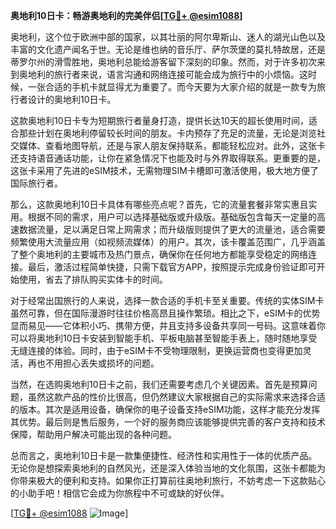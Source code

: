 **奥地利10日卡：畅游奥地利的完美伴侣[[TG💪+ @esim1088](https://t.me/s/esim1088)]**

奥地利，这个位于欧洲中部的国家，以其壮丽的阿尔卑斯山、迷人的湖光山色以及丰富的文化遗产闻名于世。无论是维也纳的音乐厅、萨尔茨堡的莫扎特故居，还是蒂罗尔州的滑雪胜地，奥地利总能给游客留下深刻的印象。然而，对于许多初次来到奥地利的旅行者来说，语言沟通和网络连接可能会成为旅行中的小烦恼。这时候，一张合适的手机卡就显得尤为重要了。而今天要为大家介绍的就是一款专为旅行者设计的奥地利10日卡。

这款奥地利10日卡专为短期旅行者量身打造，提供长达10天的超长使用时间，适合那些计划在奥地利停留较长时间的朋友。卡内预存了充足的流量，无论是浏览社交媒体、查看地图导航，还是与家人朋友保持联系，都能轻松应对。此外，这张卡还支持语音通话功能，让你在紧急情况下也能及时与外界取得联系。更重要的是，这张卡采用了先进的eSIM技术，无需物理SIM卡槽即可激活使用，极大地方便了国际旅行者。

那么，这款奥地利10日卡具体有哪些亮点呢？首先，它的流量套餐非常实惠且实用。根据不同的需求，用户可以选择基础版或升级版。基础版包含每天一定量的高速数据流量，足以满足日常上网需求；而升级版则提供了更大的流量池，适合需要频繁使用大流量应用（如视频流媒体）的用户。其次，该卡覆盖范围广，几乎涵盖了整个奥地利的主要城市及热门景点，确保你在任何地方都能享受稳定的网络连接。最后，激活过程简单快捷，只需下载官方APP，按照提示完成身份验证即可开始使用，省去了排队购买实体卡的时间。

对于经常出国旅行的人来说，选择一款合适的手机卡至关重要。传统的实体SIM卡虽然可靠，但在国际漫游时往往价格高昂且操作繁琐。相比之下，eSIM卡的优势显而易见——它体积小巧、携带方便，并且支持多设备共享同一号码。这意味着你可以将奥地利10日卡安装到智能手机、平板电脑甚至智能手表上，随时随地享受无缝连接的体验。同时，由于eSIM卡不受物理限制，更换运营商也变得更加灵活，再也不用担心丢失或损坏的问题。

当然，在选购奥地利10日卡之前，我们还需要考虑几个关键因素。首先是预算问题，虽然这款产品的性价比很高，但仍然建议大家根据自己的实际需求来选择合适的版本。其次是适用设备，确保你的电子设备支持eSIM功能，这样才能充分发挥其优势。最后则是售后服务，一个好的服务商应该能够提供完善的客户支持和技术保障，帮助用户解决可能出现的各种问题。

总而言之，奥地利10日卡是一款集便捷性、经济性和实用性于一体的优质产品。无论你是想探索奥地利的自然风光，还是深入体验当地的文化氛围，这张卡都能为你带来极大的便利和支持。如果你正打算前往奥地利旅行，不妨考虑一下这款贴心的小助手吧！相信它会成为你旅程中不可或缺的好伙伴。

[[TG💪+ @esim1088](https://t.me/s/esim1088) ![Image](https://i.postimg.cc/4NQfJmqS/Snipaste-2025-05-13-00-14-12.png)]